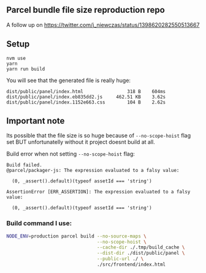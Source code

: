 ## Parcel bundle file size reproduction repo

A follow up on https://twitter.com/j_niewczas/status/1398620282550513667

## Setup
```
nvm use
yarn
yarn run build
```

You will see that the generated file is really huge:
```
dist/public/panel/index.html                318 B    604ms
dist/public/panel/index.eb835dd2.js     462.51 KB    3.62s
dist/public/panel/index.1152e663.css        104 B    2.62s
```

## Important note
Its possible that the file size is so huge because of `--no-scope-hoist` flag set BUT unfortunatelly without it project doesnt build at all.

Build error when not setting `--no-scope-hoist` flag:
```
Build failed.
@parcel/packager-js: The expression evaluated to a falsy value:

  (0, _assert().default)(typeof assetId === 'string')

AssertionError [ERR_ASSERTION]: The expression evaluated to a falsy value:

  (0, _assert().default)(typeof assetId === 'string')
```

### Build command I use:
```bash
NODE_ENV=production parcel build --no-source-maps \
                                 --no-scope-hoist \
                                 --cache-dir ./.tmp/build_cache \
                                 --dist-dir ./dist/public/panel \
                                 --public-url ./ \
                                 ./src/frontend/index.html
```